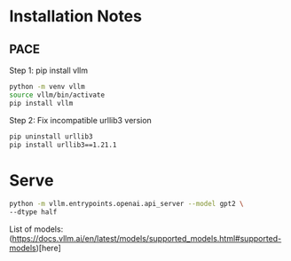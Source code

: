 # Installation Notes

## PACE

Step 1: pip install vllm
```bash
python -m venv vllm
source vllm/bin/activate
pip install vllm
```
Step 2: Fix incompatible urllib3 version
```bash
pip uninstall urllib3
pip install urllib3==1.21.1
```

# Serve

```bash
python -m vllm.entrypoints.openai.api_server --model gpt2 \
--dtype half
```

List of models: (https://docs.vllm.ai/en/latest/models/supported_models.html#supported-models)[here]